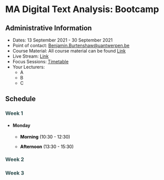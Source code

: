 <style>
H3{color:#2F4F4F; !important;}
p{color:Black !important;}
</style>

# MA Digital Text Analysis: Bootcamp 

## Administrative Information
- Dates: 13 September 2021 - 30 September 2021
- Point of contact: [Benjamin.Burtenshaw@uantwerpen.be](mailto:Benjamin.Burtenshaw@uantwerpen.be)
- Course Material:  All course material can be found [Link]()
- Live Stream: [Link]()
- Focus Sessions:  [Timetable]()
- Your Lecturers:
	- A
	- B
	- C

## Schedule

### <span style="color:#2F4F4F;"> Week 1</span>

- #### Monday
	- **Morning** (10:30 - 12:30)

	- **Afternoon** (13:30 - 15:30)


###  Week 2

### <span style="color:#2F4F4F;"> Week 3</span>


